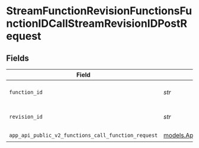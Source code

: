 # StreamFunctionRevisionFunctionsFunctionIDCallStreamRevisionIDPostRequest


## Fields

| Field                                                                                                        | Type                                                                                                         | Required                                                                                                     | Description                                                                                                  |
| ------------------------------------------------------------------------------------------------------------ | ------------------------------------------------------------------------------------------------------------ | ------------------------------------------------------------------------------------------------------------ | ------------------------------------------------------------------------------------------------------------ |
| `function_id`                                                                                                | *str*                                                                                                        | :heavy_check_mark:                                                                                           | The id of the function to call                                                                               |
| `revision_id`                                                                                                | *str*                                                                                                        | :heavy_check_mark:                                                                                           | The id of the revision to call                                                                               |
| `app_api_public_v2_functions_call_function_request`                                                          | [models.AppAPIPublicV2FunctionsCallFunctionRequest](../models/appapipublicv2functionscallfunctionrequest.md) | :heavy_check_mark:                                                                                           | N/A                                                                                                          |